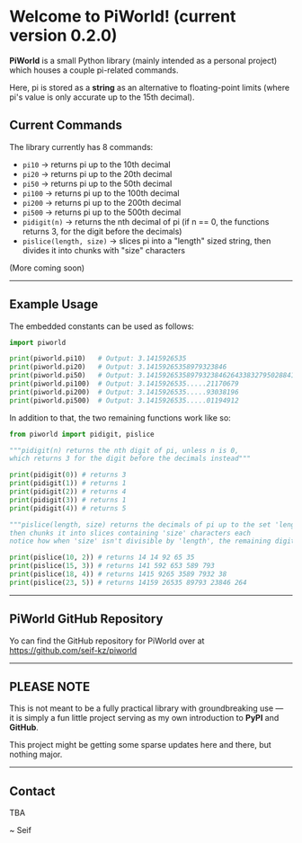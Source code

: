 # Welcome to PiWorld! (current version 0.2.0)

**PiWorld** is a small Python library (mainly intended as a personal project) which houses a couple pi-related commands.

Here, pi is stored as a **string** as an alternative to floating-point limits (where pi's value is only accurate up to the 15th decimal).

## Current Commands

The library currently has 8 commands:

- `pi10` → returns pi up to the 10th decimal  
- `pi20` → returns pi up to the 20th decimal  
- `pi50` → returns pi up to the 50th decimal  
- `pi100` → returns pi up to the 100th decimal  
- `pi200` → returns pi up to the 200th decimal  
- `pi500` → returns pi up to the 500th decimal
- `pidigit(n)` → returns the nth decimal of pi (if n == 0, the functions returns 3, for the digit before the decimals)
- `pislice(length, size)` → slices pi into a "length" sized string, then divides it into chunks with "size" characters

(More coming soon)

---

## Example Usage

The embedded constants can be used as follows:

```python
import piworld

print(piworld.pi10)   # Output: 3.1415926535
print(piworld.pi20)   # Output: 3.14159265358979323846
print(piworld.pi50)   # Output: 3.14159265358979323846264338327950288419716939937510
print(piworld.pi100)  # Output: 3.1415926535.....21170679
print(piworld.pi200)  # Output: 3.1415926535.....93038196
print(piworld.pi500)  # Output: 3.1415926535.....01194912
```

In addition to that, the two remaining functions work like so:

```python
from piworld import pidigit, pislice

"""pidigit(n) returns the nth digit of pi, unless n is 0, 
which returns 3 for the digit before the decimals instead"""

print(pidigit(0)) # returns 3
print(pidigit(1)) # returns 1
print(pidigit(2)) # returns 4
print(pidigit(3)) # returns 1
print(pidigit(4)) # returns 5

"""pislice(length, size) returns the decimals of pi up to the set 'length',
then chunks it into slices containing 'size' characters each
notice how when 'size' isn't divisible by 'length', the remaining digits are set at the end"""

print(pislice(10, 2)) # returns 14 14 92 65 35
print(pislice(15, 3)) # returns 141 592 653 589 793
print(pislice(18, 4)) # returns 1415 9265 3589 7932 38
print(pislice(23, 5)) # returns 14159 26535 89793 23846 264
```

---

## PiWorld GitHub Repository

Yo can find the GitHub repository for PiWorld over at https://github.com/seif-kz/piworld

---

## PLEASE NOTE

This is not meant to be a fully practical library with groundbreaking use —  
it is simply a fun little project serving as my own introduction to **PyPI** and **GitHub**.

This project might be getting some sparse updates here and there, but nothing major.

---

## Contact

TBA

~ Seif

